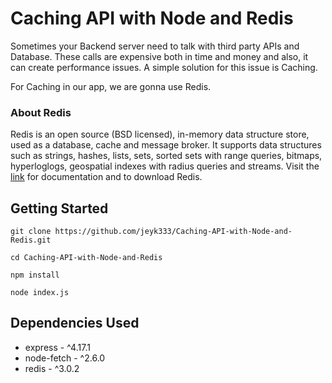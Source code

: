 # Caching API with Node and Redis

Sometimes your Backend server need to talk with third party APIs and Database. These calls are expensive both in time and money and also, it can create performance issues. A simple solution for this issue is Caching.

For Caching in our app, we are gonna use Redis.

### About Redis

Redis is an open source (BSD licensed), in-memory data structure store, used as a database, cache and message broker. It supports data structures such as strings, hashes, lists, sets, sorted sets with range queries, bitmaps, hyperloglogs, geospatial indexes with radius queries and streams. Visit the [link](https://redis.io/) for documentation and to download Redis.

## Getting Started

```
git clone https://github.com/jeyk333/Caching-API-with-Node-and-Redis.git

cd Caching-API-with-Node-and-Redis

npm install

node index.js
```

## Dependencies Used

- express - ^4.17.1
- node-fetch - ^2.6.0
- redis - ^3.0.2
